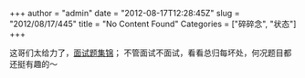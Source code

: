 +++
author = "admin"
date = "2012-08-17T12:28:45Z"
slug = "2012/08/17/445"
title = "No Content Found"
Categories = ["碎碎念", "状态"]
+++

这哥们太给力了，[面试题集锦](http://blog.csdn.net/v_july_v/article/details/6543438)；
不管面试不面试，看看总归每坏处，何况题目都还挺有趣的～
